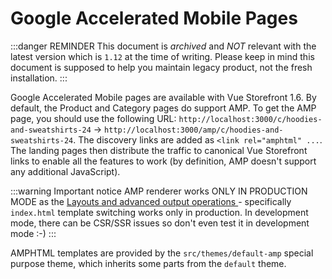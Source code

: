 # Google Accelerated Mobile Pages

:::danger REMINDER
This document is _archived_ and _NOT_ relevant with the latest version which is `1.12` at the time of writing. Please keep in mind this document is supposed to help you maintain legacy product, not the fresh installation. 
:::


Google Accelerated Mobile pages are available with Vue Storefront 1.6. By default, the Product and Category pages do support AMP. To get the AMP page, you should use the following URL:
`http://localhost:3000/c/hoodies-and-sweatshirts-24` -> `http://localhost:3000/amp/c/hoodies-and-sweatshirts-24`.
The discovery links are added as `<link rel="amphtml" ...`. The landing pages then distribute the traffic to canonical Vue Storefront links to enable all the features to work (by definition, AMP doesn't support any additional JavaScript).

:::warning Important notice
AMP renderer works ONLY IN PRODUCTION MODE as the [Layouts and advanced output operations
](../core-themes/layouts.md) - specifically `index.html` template switching works only in production. In development mode, there can be CSR/SSR issues so don't even test it in development mode :-)
:::

AMPHTML templates are provided by the `src/themes/default-amp` special purpose theme, which inherits some parts from the `default` theme.
